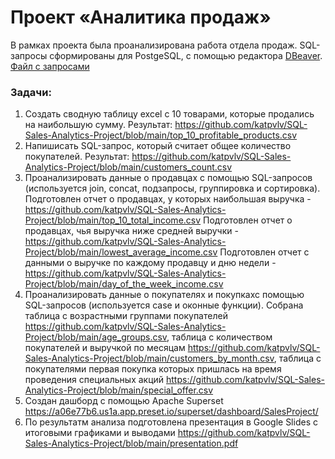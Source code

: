 # Проект «Аналитика продаж»

В рамках проекта была проанализирована работа отдела продаж.
SQL-запросы сформированы для PostgeSQL, с помощью редактора [DBeaver](https://dbeaver.io/download/). 
[Файл с запросами](https://github.com/katpvlv/SQL-Sales-Analytics-Project/blob/main/queries.sql)

### Задачи:
1. Создать сводную таблицу excel с 10 товарами, которые продались на наибольшую сумму. Результат: https://github.com/katpvlv/SQL-Sales-Analytics-Project/blob/main/top_10_profitable_products.csv
2. Напишисать SQL-запрос, который считает общее количество покупателей. Результат: https://github.com/katpvlv/SQL-Sales-Analytics-Project/blob/main/customers_count.csv
3. Проанализировать данные о продавцах с помощью SQL-запросов (используется join, concat, подзапросы, группировка и сортировка). Подготовлен отчет о продавцах, у которых наибольшая выручка - https://github.com/katpvlv/SQL-Sales-Analytics-Project/blob/main/top_10_total_income.csv 
Подготовлен отчет о продавцах, чья выручка ниже средней выручки - https://github.com/katpvlv/SQL-Sales-Analytics-Project/blob/main/lowest_average_income.csv
Подготовлен отчет с данными о выручке по каждому продавцу и дню недели - https://github.com/katpvlv/SQL-Sales-Analytics-Project/blob/main/day_of_the_week_income.csv
4. Проанализировать данные о покупателях и покупкахс помощью SQL-запросов (используется case и оконные функции). Собрана таблица с возрастными группами покупателей https://github.com/katpvlv/SQL-Sales-Analytics-Project/blob/main/age_groups.csv, таблица с количеством покупателей и выручкой по месяцам https://github.com/katpvlv/SQL-Sales-Analytics-Project/blob/main/customers_by_month.csv, таблица с покупателями первая покупка которых пришлась на время проведения специальных акций https://github.com/katpvlv/SQL-Sales-Analytics-Project/blob/main/special_offer.csv
5. Создан дашборд с помощью Apache Superset https://a06e77b6.us1a.app.preset.io/superset/dashboard/SalesProject/
6. По результатм анализа подготовлена презентация в Google Slides с итоговыми графиками и выводами https://github.com/katpvlv/SQL-Sales-Analytics-Project/blob/main/presentation.pdf
